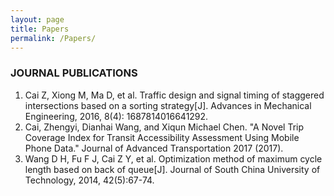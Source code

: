 ```yaml
---
layout: page
title: Papers
permalink: /Papers/
---
```



### JOURNAL PUBLICATIONS
1. Cai Z, Xiong M, Ma D, et al. Traffic design and signal timing of staggered intersections based on a sorting strategy[J]. Advances in Mechanical Engineering, 2016, 8(4): 1687814016641292.
2. Cai, Zhengyi, Dianhai Wang, and Xiqun Michael Chen. "A Novel Trip Coverage Index for Transit Accessibility Assessment Using Mobile Phone Data." Journal of Advanced Transportation 2017 (2017).
3. Wang D H, Fu F J, Cai Z Y, et al. Optimization method of maximum cycle length based on back of queue[J]. Journal of South China University of Technology, 2014, 42(5):67-74.
